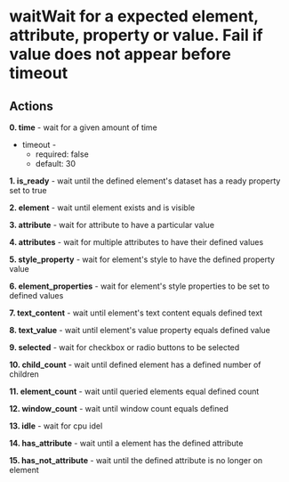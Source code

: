 # waitWait for a expected element, attribute, property or value. Fail if value does not appear before timeout
## Actions

**0. time** - wait for a given amount of time
- timeout -   
	- required: false  
	- default: 30  

**1. is_ready** - wait until the defined element's dataset has a ready property set to true

**2. element** - wait until element exists and is visible

**3. attribute** - wait for attribute to have a particular value

**4. attributes** - wait for multiple attributes to have their defined values

**5. style_property** - wait for element's style to have the defined property value

**6. element_properties** - wait for element's style properties to be set to defined values

**7. text_content** - wait until element's text content equals defined text

**8. text_value** - wait until element's value property equals defined value

**9. selected** - wait for checkbox or radio buttons to be selected

**10. child_count** - wait until defined element has a defined number of children

**11. element_count** - wait until queried elements equal defined count

**12. window_count** - wait until window count equals defined

**13. idle** - wait for cpu idel

**14. has_attribute** - wait until a element has the defined attribute

**15. has_not_attribute** - wait until the defined attribute is no longer on element
